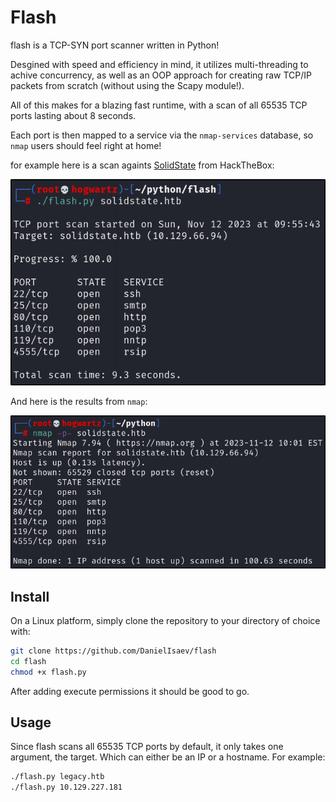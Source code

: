 # Flash

flash is a TCP-SYN port scanner written in Python! 

Desgined with speed and efficiency in mind, it utilizes multi-threading to achive concurrency, as well as an OOP approach for creating raw TCP/IP packets from scratch (without using the Scapy module!). 

All of this makes for a blazing fast runtime, with a scan of all 65535 TCP ports lasting about 8 seconds. 

Each port is then mapped to a service via the `nmap-services` database, so `nmap` users should feel right at home! 

for example here is a scan againts [SolidState](https://app.hackthebox.com/machines/85) from HackTheBox:

![exmple](https://github.com/DanielIsaev/flash/blob/main/img/example.png)

And here is the results from `nmap`:

![nmap](https://github.com/DanielIsaev/flash/blob/main/img/nmap-out.png)

## Install

On a Linux platform, simply clone the repository to your directory of choice with:

```bash
git clone https://github.com/DanielIsaev/flash
cd flash
chmod +x flash.py
```

After adding execute permissions it should be good to go. 


## Usage

Since flash scans all 65535 TCP ports by default, it only takes one argument, the target. Which can either be an IP or a hostname. For example:

```bash
./flash.py legacy.htb 
./flash.py 10.129.227.181
```

